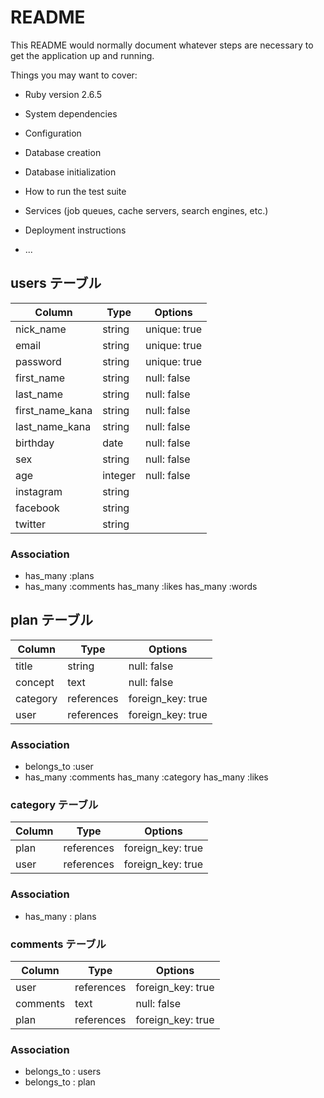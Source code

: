 # README

This README would normally document whatever steps are necessary to get the
application up and running.

Things you may want to cover:

* Ruby version
  2.6.5
* System dependencies

* Configuration

* Database creation

* Database initialization

* How to run the test suite

* Services (job queues, cache servers, search engines, etc.)

* Deployment instructions

* ...

## users テーブル

| Column               | Type      | Options        |
| -------------------- | --------- | -------------- |
| nick_name            | string    | unique: true   |
| email                | string    | unique: true   |
| password             | string    | unique: true   |
| first_name           | string    | null: false    |
| last_name            | string    | null: false    |
| first_name_kana      | string    | null: false    |
| last_name_kana       | string    | null: false    |
| birthday             | date      | null: false    |
| sex                  | string    | null: false    |
| age                  | integer   | null: false    |
| instagram            | string    |                |
| facebook             | string    |                |
| twitter              | string    |                |


### Association

- has_many    :plans
- has_many    :comments
  has_many    :likes
  has_many    :words


## plan テーブル

| Column               | Type        | Options           |
| -------------------- | ----------- | ----------------- |
| title                | string      | null: false       |
| concept              | text        | null: false       |
| category             | references  | foreign_key: true |
| user                 | references  | foreign_key: true |  


### Association

- belongs_to    :user
- has_many      :comments
  has_many      :category
  has_many      :likes

### category テーブル

| Column      | Type       | Options           |
| ----------- | ---------- | ----------------- |
| plan        | references | foreign_key: true |
| user        | references | foreign_key: true |

### Association
- has_many : plans


### comments テーブル

| Column      | Type       | Options           |
| ----------- | ---------- | ----------------- |
| user        | references | foreign_key: true |
| comments    | text       | null: false       |
| plan        | references | foreign_key: true |

### Association
- belongs_to : users
- belongs_to : plan

